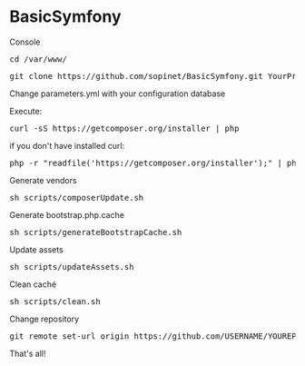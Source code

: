 BasicSymfony
============
Console
<pre>cd /var/www/</pre>
<pre>git clone https://github.com/sopinet/BasicSymfony.git YourProjectName</pre>

Change parameters.yml with your configuration database<br>

Execute: 
<pre>curl -sS https://getcomposer.org/installer | php</pre>
if you don't have installed curl:
<pre>php -r "readfile('https://getcomposer.org/installer');" | php</pre>

Generate vendors
<pre>sh scripts/composerUpdate.sh</pre>

Generate bootstrap.php.cache
<pre>sh scripts/generateBootstrapCache.sh</pre>

Update assets
<pre>sh scripts/updateAssets.sh</pre>

Clean caché
<pre>sh scripts/clean.sh</pre>

Change repository
<pre>git remote set-url origin https://github.com/USERNAME/YOUREPOSITORY.git</pre>

That's all!
